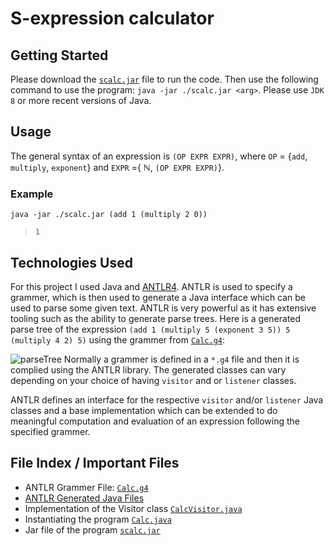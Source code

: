 S-expression calculator
=======================

## Getting Started
Please download the [`scalc.jar`](https://github.com/vedarthv/scalc/blob/9888e74db8abfcc312ad850ad7182bd535f18922/scalc.jar) file to run the code. 
Then use the following command to use the program: `java -jar ./scalc.jar <arg>`. Please use `JDK 8` or more recent versions of Java.

## Usage

The general syntax of an expression is `(OP EXPR EXPR)`, where `OP` = {`add`, `multiply`, `exponent`} and `EXPR` ={ $\mathbb{N}$, `(OP EXPR EXPR)`}.

### Example 
`java -jar ./scalc.jar (add 1 (multiply 2 0))`
>`1`


## Technologies Used
For this project I used Java and [ANTLR4](https://www.antlr.org/about.html). ANTLR is used to specify a grammer, which is then used to generate a Java interface which can be used to parse some given text. ANTLR is very powerful as it has extensive tooling such as the ability to generate parse trees. Here is a generated parse tree of the expression `(add 1 (multiply 5 (exponent 3 5)) 5 (multiply 4 2) 5)` using the grammer from [`Calc.g4`](https://github.com/vedarthv/scalc/blob/42d3b257b2cc64839a3e63807823886a1369a89e/src/main/java/com/antlr/Calc.g4):

![parseTree](https://user-images.githubusercontent.com/87582836/213109614-8b36f292-c594-4b5b-8182-e558ac38584c.png)
Normally a grammer is defined in a `*.g4` file and then it is complied using the ANTLR library. The generated classes can vary depending on your choice of having `visitor` and or `listener` classes. 

ANTLR defines an interface for the respective `visitor` and/or `listener` Java classes and a base implementation which can be extended to do meaningful computation and evaluation of an expression following the specified grammer.

## File Index / Important Files
- ANTLR Grammer File: [`Calc.g4`](https://github.com/vedarthv/scalc/blob/42d3b257b2cc64839a3e63807823886a1369a89e/src/main/java/com/antlr/Calc.g4)
- [ANTLR Generated Java Files](https://github.com/vedarthv/scalc/tree/master/src/main/java/com/antlr)
- Implementation of the Visitor class [`CalcVisitor.java`](https://github.com/vedarthv/scalc/blob/42d3b257b2cc64839a3e63807823886a1369a89e/src/main/java/com/calc/CalcVisitor.java)
- Instantiating the program [`Calc.java`](https://github.com/vedarthv/scalc/blob/42d3b257b2cc64839a3e63807823886a1369a89e/src/main/java/com/calc/Calc.java)
- Jar file of the program [`scalc.jar`](https://github.com/vedarthv/scalc/blob/9888e74db8abfcc312ad850ad7182bd535f18922/scalc.jar)
